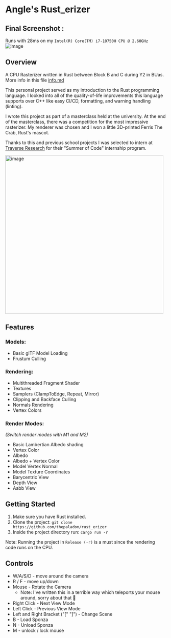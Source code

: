 # Angle's Rust_erizer
## Final Screenshot :
Runs with 28ms on my `Intel(R) Core(TM) i7-10750H CPU @ 2.60GHz`
![image](https://github.com/thepaladon/rust_erizer/assets/44022509/12b8b1b7-14ab-445e-b2f9-234c39546bed)

## Overview
A CPU Rasterizer written in Rust between Block B and C during Y2 in BUas. 
More info in this file [info.md](https://github.com/thepaladon/rust_erizer/blob/master/docs/info.md)

This personal project served as my introduction to the Rust programming language. I looked into all of the quality-of-life improvements this language supports over C++ like easy CI/CD, formatting, and warning handling (linting). 

I wrote this project as part of a masterclass held at the university. At the end of the masterclass, there was a competition for the most impressive rasterizer. My renderer was chosen and I won a little 3D-printed Ferris The Crab, Rust's mascot.

Thanks to this and previous school projects I was selected to intern at [Traverse Research](https://traverse.nl/) for their "Summer of Code" internship program. 

<img width="495" alt="image" src="https://github.com/thepaladon/rust_erizer/assets/44022509/77f7eaf2-20ef-47d9-b29d-6740cd48eda9">


## Features
### Models:
+ Basic glTF Model Loading
+ Frustum Culling

### Rendering:
+ Multithreaded Fragment Shader
+ Textures
+ Samplers (ClampToEdge, Repeat, Mirror)
+ Clipping and Backface Culling
+ Normals Rendering
+ Vertex Colors

### Render Modes:
_(Switch render modes with M1 and M2)_
+ Basic Lambertian Albedo shading
+ Vertex Color 
+ Albedo
+ Albedo + Vertex Color
+ Model Vertex Normal
+ Model Texture Coordinates
+ Barycentric View
+ Depth View
+ Aabb View 

## Getting Started
1. Make sure you have Rust installed.
2. Clone the project: `git clone https://github.com/thepaladon/rust_erizer`
3. Inside the project directory run: `cargo run -r`

Note: Running the project in `Release (-r)` is a must since the rendering code runs on the CPU.


## Controls
- W/A/S/D - move around the camera
- R / F - move up/down
- Mouse - Rotate the Camera
  - Note: I've written this in a terrible way which teleports your mouse around, sorry about that 🙏
- Right Click - Next View Mode
- Left Click - Previous View Mode
- Left and Right Bracket ("[" "]") - Change Scene
- B - Load Sponza
- N - Unload Sponza
- M - unlock / lock mouse



